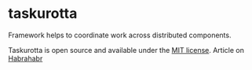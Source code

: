 taskurotta
==========

Framework helps to coordinate work across distributed components.

Taskurotta is open source and available under the [MIT license].
Article on [Habrahabr]

[MIT license]: http://opensource.org/licenses/MIT
[Habrahabr]: https://habrahabr.ru/post/206188/
